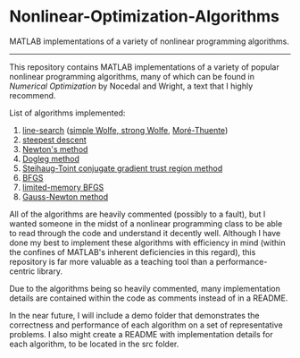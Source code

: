 # Nonlinear-Optimization-Algorithms
MATLAB implementations of a variety of nonlinear programming algorithms.

---

This repository contains MATLAB implementations of a variety of popular nonlinear programming algorithms, many of which can be found in *Numerical Optimization* by Nocedal and Wright, a text that I highly recommend.

List of algorithms implemented:

1. [line-search](https://en.wikipedia.org/wiki/Line_search) ([simple Wolfe, strong Wolfe](https://en.wikipedia.org/wiki/Wolfe_conditions), [Mor&#233;-Thuente](http://dl.acm.org/citation.cfm?id=192132))
2. [steepest descent](https://en.wikipedia.org/wiki/Method_of_steepest_descent)
3. [Newton's method](https://en.wikipedia.org/wiki/Newton%27s_method_in_optimization)
4. [Dogleg method](http://www.numerical.rl.ac.uk/people/nimg/course/lectures/raphael/lectures/lec7slides.pdf)
5. [Steihaug-Toint conjugate gradient trust region method](http://www.numerical.rl.ac.uk/people/nimg/course/lectures/raphael/lectures/lec7slides.pdf)
6. [BFGS](https://en.wikipedia.org/wiki/Broyden%E2%80%93Fletcher%E2%80%93Goldfarb%E2%80%93Shanno_algorithm)
7. [limited-memory BFGS](https://en.wikipedia.org/wiki/Limited-memory_BFGS)
8. [Gauss-Newton method](https://en.wikipedia.org/wiki/Gauss%E2%80%93Newton_algorithm)

All of the algorithms are heavily commented (possibly to a fault), but I wanted someone in the midst of a nonlinear programming class to be able to read through the code and understand it decently well.  Although I have done my best to implement these algorithms with efficiency in mind (within the confines of MATLAB's inherent deficiencies in this regard), this repository is far more valuable as a teaching tool than a performance-centric library.

Due to the algorithms being so heavily commented, many implementation details are contained within the code as comments instead of in a README.

In the near future, I will include a demo folder that demonstrates the correctness and performance of each algorithm on a set of representative problems.  I also might create a README with implementation details for each algorithm, to be located in the src folder.
